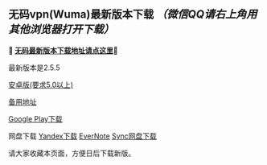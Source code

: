 ## 无码vpn(Wuma)最新版本下载 *（微信QQ请右上角用其他浏览器打开下载）*
**🔴 [无码最新版本下载地址请点这里](https://www.evernote.com/shard/s458/sh/67b8947b-2cdc-46f9-946d-cfa7deb2a4fa/a7096d4ed884a047f53a2336d3ece1de/res/53afcd5d-1c67-4131-9633-5a0f65c8ce4c/Wuma-2.5.5_legu_s1_zipalign.apk)🔴**

最新版本是2.5.5

[安卓版(要求5.0以上)](https://www.evernote.com/shard/s458/sh/67b8947b-2cdc-46f9-946d-cfa7deb2a4fa/a7096d4ed884a047f53a2336d3ece1de/res/53afcd5d-1c67-4131-9633-5a0f65c8ce4c/Wuma-2.5.5_legu_s1_zipalign.apk)

[备用地址](https://dl0tgz6ee3upo.cloudfront.net/production/app/builds/023/255/816/original/945a3217d90abc925e840c2bc6899d7e/Wuma-2.5.5_legu_s1_zipalign.apk) 

[Google Play下载](https://play.google.com/store/apps/details?id=com.muma.pn) 

网盘下载
[Yandex下载](https://yadi.sk/d/YT_DYcLH3Rm29X) 
[EverNote](https://www.evernote.com/shard/s458/sh/67b8947b-2cdc-46f9-946d-cfa7deb2a4fa/a7096d4ed884a047f53a2336d3ece1de) 
[Sync网盘下载](https://ln.sync.com/dl/9c3f10be0/7ihrejim-xtwzcczk-hjudqw-cxxrnxji) 


请大家收藏本页面，方便日后下载新版。


